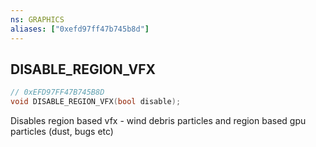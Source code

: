 ```yaml
---
ns: GRAPHICS
aliases: ["0xefd97ff47b745b8d"]
---
```

## DISABLE_REGION_VFX

```c
// 0xEFD97FF47B745B8D
void DISABLE_REGION_VFX(bool disable);
```

Disables region based vfx - wind debris particles and region based gpu particles (dust, bugs etc)

